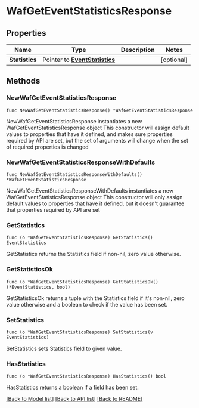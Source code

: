 # WafGetEventStatisticsResponse

## Properties

Name | Type | Description | Notes
------------ | ------------- | ------------- | -------------
**Statistics** | Pointer to [**EventStatistics**](EventStatistics.md) |  | [optional] 

## Methods

### NewWafGetEventStatisticsResponse

`func NewWafGetEventStatisticsResponse() *WafGetEventStatisticsResponse`

NewWafGetEventStatisticsResponse instantiates a new WafGetEventStatisticsResponse object
This constructor will assign default values to properties that have it defined,
and makes sure properties required by API are set, but the set of arguments
will change when the set of required properties is changed

### NewWafGetEventStatisticsResponseWithDefaults

`func NewWafGetEventStatisticsResponseWithDefaults() *WafGetEventStatisticsResponse`

NewWafGetEventStatisticsResponseWithDefaults instantiates a new WafGetEventStatisticsResponse object
This constructor will only assign default values to properties that have it defined,
but it doesn't guarantee that properties required by API are set

### GetStatistics

`func (o *WafGetEventStatisticsResponse) GetStatistics() EventStatistics`

GetStatistics returns the Statistics field if non-nil, zero value otherwise.

### GetStatisticsOk

`func (o *WafGetEventStatisticsResponse) GetStatisticsOk() (*EventStatistics, bool)`

GetStatisticsOk returns a tuple with the Statistics field if it's non-nil, zero value otherwise
and a boolean to check if the value has been set.

### SetStatistics

`func (o *WafGetEventStatisticsResponse) SetStatistics(v EventStatistics)`

SetStatistics sets Statistics field to given value.

### HasStatistics

`func (o *WafGetEventStatisticsResponse) HasStatistics() bool`

HasStatistics returns a boolean if a field has been set.


[[Back to Model list]](../README.md#documentation-for-models) [[Back to API list]](../README.md#documentation-for-api-endpoints) [[Back to README]](../README.md)



